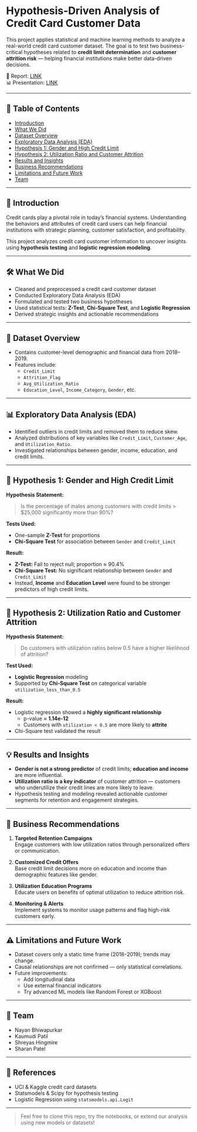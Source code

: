 # Hypothesis-Driven Analysis of Credit Card Customer Data

This project applies statistical and machine learning methods to analyze a real-world credit card customer dataset. The goal is to test two business-critical hypotheses related to **credit limit determination** and **customer attrition risk** — helping financial institutions make better data-driven decisions.

📄 Report: [LINK](https://github.com/shreyasah99/Hypothesis-Driven-Analysis-on-Credit-Limits-and-Attrition/blob/main/final%20project%20report.pdf?raw=true)  
📊 Presentation: [LINK](https://github.com/shreyasah99/Hypothesis-Driven-Analysis-on-Credit-Limits-and-Attrition/blob/main/Ppt%20PDF.pdf?raw=true)


---

## 📌 Table of Contents
- [Introduction](#introduction)
- [What We Did](#what-we-did)
- [Dataset Overview](#dataset-overview)
- [Exploratory Data Analysis (EDA)](#exploratory-data-analysis-eda)
- [Hypothesis 1: Gender and High Credit Limit](#hypothesis-1-gender-and-high-credit-limit)
- [Hypothesis 2: Utilization Ratio and Customer Attrition](#hypothesis-2-utilization-ratio-and-customer-attrition)
- [Results and Insights](#results-and-insights)
- [Business Recommendations](#business-recommendations)
- [Limitations and Future Work](#limitations-and-future-work)
- [Team](#team)

---

## 🧠 Introduction

Credit cards play a pivotal role in today’s financial systems. Understanding the behaviors and attributes of credit card users can help financial institutions with strategic planning, customer satisfaction, and profitability.

This project analyzes credit card customer information to uncover insights using **hypothesis testing** and **logistic regression modeling**.

---

## 🛠️ What We Did

- Cleaned and preprocessed a credit card customer dataset
- Conducted Exploratory Data Analysis (EDA)
- Formulated and tested two business hypotheses
- Used statistical tests: **Z-Test**, **Chi-Square Test**, and **Logistic Regression**
- Derived strategic insights and actionable recommendations

---

## 📂 Dataset Overview

- Contains customer-level demographic and financial data from 2018–2019.
- Features include:
  - `Credit_Limit`
  - `Attrition_Flag`
  - `Avg_Utilization_Ratio`
  - `Education_Level`, `Income_Category`, `Gender`, etc.

---

## 📊 Exploratory Data Analysis (EDA)

- Identified outliers in credit limits and removed them to reduce skew.
- Analyzed distributions of key variables like `Credit_Limit`, `Customer_Age`, and `Utilization_Ratio`.
- Investigated relationships between gender, income, education, and credit limits.

---

## 🧪 Hypothesis 1: Gender and High Credit Limit

**Hypothesis Statement:**

> Is the percentage of males among customers with credit limits > $25,000 significantly more than 90%?

**Tests Used:**
- One-sample **Z-Test** for proportions
- **Chi-Square Test** for association between `Gender` and `Credit_Limit`

**Result:**
- **Z-Test:** Fail to reject null; proportion ≈ 90.4%
- **Chi-Square Test:** No significant relationship between `Gender` and `Credit_Limit`
- Instead, **Income** and **Education Level** were found to be stronger predictors of high credit limits.

---

## 🧪 Hypothesis 2: Utilization Ratio and Customer Attrition

**Hypothesis Statement:**

> Do customers with utilization ratios below 0.5 have a higher likelihood of attrition?

**Test Used:**
- **Logistic Regression** modeling
- Supported by **Chi-Square Test** on categorical variable `utilization_less_than_0.5`

**Result:**
- Logistic regression showed a **highly significant relationship**
  - p-value ≈ **1.14e-12**
  - Customers with `utilization < 0.5` are more likely to **attrite**
- Chi-Square test validated the result

---

## 💡 Results and Insights

- **Gender is not a strong predictor** of credit limits; **education and income** are more influential.
- **Utilization ratio is a key indicator** of customer attrition — customers who underutilize their credit lines are more likely to leave.
- Hypothesis testing and modeling revealed actionable customer segments for retention and engagement strategies.

---

## 💼 Business Recommendations

1. **Targeted Retention Campaigns**  
   Engage customers with low utilization ratios through personalized offers or communication.

2. **Customized Credit Offers**  
   Base credit limit decisions more on education and income than demographic features like gender.

3. **Utilization Education Programs**  
   Educate users on benefits of optimal utilization to reduce attrition risk.

4. **Monitoring & Alerts**  
   Implement systems to monitor usage patterns and flag high-risk customers early.

---

## ⚠️ Limitations and Future Work

- Dataset covers only a static time frame (2018–2019); trends may change.
- Causal relationships are not confirmed — only statistical correlations.
- Future improvements:
  - Add longitudinal data
  - Use external financial indicators
  - Try advanced ML models like Random Forest or XGBoost

---

## 👥 Team

- Nayan Bhiwapurkar  
- Kaumudi Patil  
- Shreyas Hingmire  
- Sharan Patel  

---

## 📎 References

- UCI & Kaggle credit card datasets
- Statsmodels & Scipy for hypothesis testing
- Logistic Regression using `statsmodels.api.Logit`

---

> Feel free to clone this repo, try the notebooks, or extend our analysis using new models or datasets!
